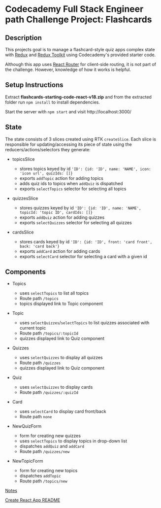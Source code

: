 # Codecademy Full Stack Engineer path Challenge Project: Flashcards

## Description
This projects goal is to manage a flashcard-style quiz apps complex state with [Redux](https://redux.js.org/) and [Redux Toolkit](https://redux-toolkit.js.org/) using Codecademy's provided starter code. 

Although this app uses [React Router](https://reactrouter.com/en/main) for client-side routing, it is not part of the challenge. However, knowledge of how it works is helpful.



## Setup Instructions
Extract __flashcards-starting-code-react-v18.zip__ and from the extracted folder run `npm install` to install dependencies.  

Start the server with `npm start` and visit http://localhost:3000/ 


## State
The state consists of 3 slices created using RTK `createSlice`. Each slice is responsible for updating/accessing its piece of state using the reducers/actions/selectors they generate:

* topicsSlice
  * stores topics keyed by id `'ID': {id: 'ID', name: 'NAME', icon: 'icon url', quizIds: []}`
  * exports `addTopic` action for adding topics
  * adds quiz ids to topics when `addQuiz` is dispatched
  * exports `selectTopics` selector for selecting all topics

* quizzesSlice
  * stores quizzes keyed by id `'ID': {id: 'ID', name: 'NAME', topicId: 'topic ID', cardIds: []}`
  * exports `addQuiz` action for adding quizzes
  * exports `selectQuizzes` selector for selecting all quizzes

* cardsSlice
  * stores cards keyed by id `'ID': {id: 'ID', front: 'card front', back: 'card back'}`
  * exports `addCard` action for adding cards
  * exports `selectCard` selector for selecting a card with a given id

## Components

* Topics
  * uses `selectTopics` to list all topics
  * Route path `/topics`
  * topics displayed link to Topic component

* Topic
  * uses `selectQuizzes`/`selectTopics` to list quizzes associated with current topic
  * Route path `/topics/:topicId`
  * quizzes displayed link to Quiz component


* Quizzes
  * uses `selectQuizzes` to display all quizzes
  * Route path `/quizzes`
  * quizzes displayed link to Quiz component

* Quiz
  * uses `selectQuizzes` to display cards 
  * Route path `/quizzes/:quizId`

* Card
  * uses `selectCard` to display card front/back
  * Route path `none`

* NewQuizForm
  * form for creating new quizzes 
  * uses `selectTopics` to display topics in drop-down list
  * dispatches `addQuiz` and `addCard`
  * Route path `/quizzes/new`

* NewTopicForm
  * form for creating new topics
  * dispatches `addTopic`
  * Route path `/topics/new`


[Notes](./notes.md)

[Create React App README](Create%20React%20App%20README.md)